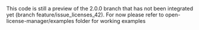 
This code is still a preview of the 2.0.0 branch that has not been integrated yet (branch feature/issue_licenses_42). 
For now please refer to open-license-manager/examples folder for working examples